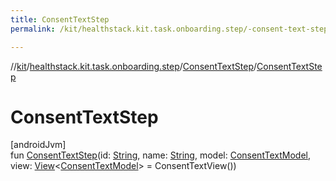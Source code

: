 ```yaml
---
title: ConsentTextStep
permalink: /kit/healthstack.kit.task.onboarding.step/-consent-text-step/-consent-text-step.html

---
```

//[kit](/kit.html)/[healthstack.kit.task.onboarding.step](../index.html)/[ConsentTextStep](index.html)/[ConsentTextStep](-consent-text-step.html)



# ConsentTextStep



[androidJvm]\
fun [ConsentTextStep](-consent-text-step.html)(id: [String](https://kotlinlang.org/api/latest/jvm/stdlib/kotlin/-string/index.html), name: [String](https://kotlinlang.org/api/latest/jvm/stdlib/kotlin/-string/index.html), model: [ConsentTextModel](../../healthstack.kit.task.onboarding.model/-consent-text-model/index.html), view: [View](../../healthstack.kit.task.base/-view/index.html)&lt;[ConsentTextModel](../../healthstack.kit.task.onboarding.model/-consent-text-model/index.html)&gt; = ConsentTextView())




